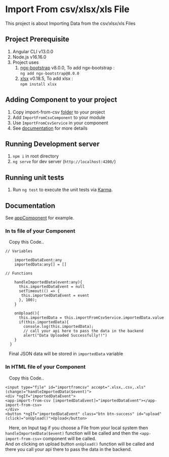 # Import From csv/xlsx/xls File

This project is about Importing Data from the csv/xlsx/xls Files 

## Project Prerequisite

1. Angular CLI v13.0.0
2. Node.js v16.16.0
3. Project uses  
    1. [ngx-bootstrap](https://www.npmjs.com/package/ngx-bootstrap) v8.0.0, To add ngx-bootstrap : <br /> `ng add ngx-bootstrap@8.0.0`
    2. [xlsx](https://www.npmjs.com/package/xlsx) v0.18.5, To add xlsx : <br /> `npm install xlsx`

## Adding Component to your project

1. Copy import-from-csv [folder](https://github.com/Deep1218/reusable/tree/importFromCsv/src/app) to your project
2. Add `ImportFromCsvComponent` to your module
3. Use `ImportFromCsvService` in your component
4. See [documentation](https://github.com/Deep1218/reusable/tree/otp-ui#documentation) for more details

## Running Development server

1. `npm i` in root directory
2. `ng serve` for dev server (`http://localhost:4200/`)

## Running unit tests

1. Run `ng test` to execute the unit tests via [Karma](https://karma-runner.github.io).

## Documentation

See [appComponent](https://github.com/Deep1218/reusable/blob/importFromCsv/src/app/app.component.ts) for example.

### In ts file of your Component
&nbsp;&nbsp; Copy this Code.. 
```
// Variables

    importedDataEvent:any
    importedData:any[] = []

// Functions

    handleImportedData(event:any){
      this.importedDataEvent = null
      setTimeout(() => {
       this.importedDataEvent = event
      }, 100);
    }
  
    onUpload(){
      this.importedData = this.importFromCsvService.importedData.value
      if(this.importedData){
        console.log(this.importedData);
        // call your api here to pass the data in the backend
        alert("Data Uploaded Successfully!!")
    }
  }
```
&nbsp;&nbsp; Final JSON data will be stored in `importedData` variable


### In HTML file of your Component

&nbsp;&nbsp; Copy this Code.. 
```
<input type="file" id="importfromcsv" accept=".xlsx,.csv,.xls" (change)="handleImportedData($event)">
<div *ngIf="importedDataEvent">
<app-import-from-csv [importedDataEvent]="importedDataEvent"></app-import-from-csv>
</div>
<button *ngIf="importedDataEvent" class="btn btn-success" id="upload" (click)="onUpload()">Upload</button>
```
&nbsp;&nbsp; Here, on Input tag if you choose a File from your local system then `handleImportedData($event)` function will be called and then the `<app-import-from-csv>` component will be called.<br />
And on clicking on upload button `onUpload()` function will be called and there you call your api there to pass the data in the backend.
